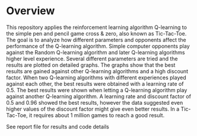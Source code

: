 # Overview
This repository applies the reinforcement learning algorithm Q-learning to the simple pen and pencil
game cross & zero, also known as Tic-Tac-Toe. The goal is to analyze how different parameters
and opponents affect the performance of the Q-learning algorithm. Simple computer opponents
play against the Random Q-learning algorithm and later Q-learning algorithms higher level
experience. Several different parameters are tried and the results are plotted on detailed graphs.
The graphs show that the best results are gained against other Q-learning algorithms and a high
discount factor. When two Q-learning algorithms with different experiences played against each
other, the best results were obtained with a learning rate of 0.5. The best results were shown
when letting a Q-learning algorithm play against another Q-learning algorithm. A learning rate
and discount factor of 0.5 and 0.96 showed the best results, however the data suggested even
higher values of the discount factor might give even better results. In a Tic-Tac-Toe, it requires
about 1 million games to reach a good result.

See report file for results and code details
